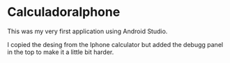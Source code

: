 # CalculadoraIphone
This was my very first application using Android Studio.

I copied the desing from the Iphone calculator but added the debugg panel in the top to make it a little bit harder.



